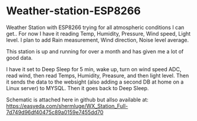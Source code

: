 # Weather-station-ESP8266
Weather Station with ESP8266 trying for all atmospheric conditions I can get.. For now I have it reading Temp, Humidity, Pressure, Wind speed, Light level. I plan to add Rain measurement, Wind direction, Noise level average. 

This station is up and running for over a month and has given me a lot of good data.

I have it set to Deep Sleep for 5 min, wake up, turn on wind speed ADC, read wind, then read Temps, Humidity, Preasure, and then light level. Then it sends the data to the websight (also adding a second DB at home on a Linux server) to MYSQL. Then it goes back to Deep Sleep.


Schematic is attached here in github but allso available at: https://easyeda.com/shermluge/WX_Station_Full-7d749d96df40475c89a0159e7455dd70

